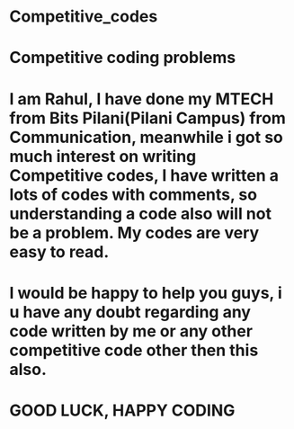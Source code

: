 # Competitive_codes
# Competitive coding problems
# I am Rahul, I have done my MTECH from Bits Pilani(Pilani Campus) from Communication, meanwhile i got so much interest on writing Competitive codes, I have written a lots of codes with comments, so understanding a code also will not be a problem. My codes are very easy to read.
# I would be happy to help you guys, i u have any doubt regarding any code written by me or any other competitive code other then this also.
# GOOD LUCK, HAPPY CODING


